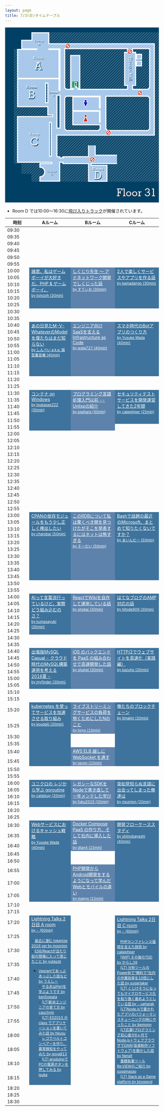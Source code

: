 ```yaml
---
layout: page
title: 7/3(日)タイムテーブル
---
```


<style>
td.room-A{
  background-color:#3D739C !important;
  vertical-align: top;
  word-wrap: break-word;
}
.room-A a{
  color:white;
}
td.room-B{
  background-color:#5D83AC !important;
  vertical-align: top;
  word-wrap: break-word;
}
.room-B a{
  color:white;
}
td.room-C{
  background-color:#3D739C !important;
  vertical-align: top;
  word-wrap: break-word;
}
.room-C a{
  color:white;
}

th.time-col{
  width:65px;
}

@media (max-width: 38em) {
  th.time-col{
    width:53px;
  }
}
</style>

[![](/images/floor_map.png)](/images/floor_map.png)

* Room D では10:00〜16:30に[飛び入りトラック](/jumping_in_track)が開催されています。

<table style="table-layout: fixed;">
  <thead>
    <tr>
      <th class="time-col">時刻</th>
      <th>Aルーム</th>
      <th>Bルーム</th>
      <th>Cルーム</th>
    </tr>
  </thead>

<tbody>




<tr><td>09:30</td><td></td><td></td><td></td></tr>
<tr><td>09:35</td><td></td><td></td><td></td></tr>
<tr><td>09:40</td><td></td><td></td><td></td></tr>
<tr><td>09:45</td><td></td><td></td><td></td></tr>
<tr><td>09:50</td><td></td><td></td><td></td></tr>
<tr><td>09:55</td><td></td><td></td><td></td></tr>
<tr><td>10:00</td><td rowspan='6' class='room-A'>  <a href='https://github.com/hachiojipm/yapcasia-8oji-2016mid-timetable/issues/25'>    諸君、私はゲームボーイが大好きだ。PHP & ゲームボーイ。<br><small> by tomzoh (30min)</small>  </a></td><td rowspan='6' class='room-B'>  <a href='https://github.com/hachiojipm/yapcasia-8oji-2016mid-timetable/issues/61'>    しくじり先生 〜 アドネットワーク開発でしくじった話<br><small> by すてぃお (30min)</small>  </a></td><td rowspan='6' class='room-C'>  <a href='https://github.com/hachiojipm/yapcasia-8oji-2016mid-timetable/issues/40'>    2人で楽しくサービスやアプリを作る話<br><small> by kamadango (30min)</small>  </a></td></tr>
<tr><td>10:05</td></tr>
<tr><td>10:10</td></tr>
<tr><td>10:15</td></tr>
<tr><td>10:20</td></tr>
<tr><td>10:25</td></tr>
<tr><td>10:30</td><td></td><td></td><td></td></tr>
<tr><td>10:35</td><td></td><td></td><td></td></tr>
<tr><td>10:40</td><td rowspan='8' class='room-A'>  <a href='https://github.com/hachiojipm/yapcasia-8oji-2016mid-timetable/issues/5'>    あの日見たM-V-WhateverのModelを僕たちはまだ知らない<br><small> by しんぺい a.k.a. 猫型蓄音機 (40min)</small>  </a></td><td rowspan='8' class='room-B'>  <a href='https://github.com/hachiojipm/yapcasia-8oji-2016mid-timetable/issues/11'>    エンジニア向けSaaSを支えるInfrastructure as Code<br><small> by wata727 (40min)</small>  </a></td><td rowspan='8' class='room-C'>  <a href='https://github.com/hachiojipm/yapcasia-8oji-2016mid-timetable/issues/33'>    スマホ時代のBotアプリのつくり方<br><small> by Yusuke Wada (40min)</small>  </a></td></tr>
<tr><td>10:45</td></tr>
<tr><td>10:50</td></tr>
<tr><td>10:55</td></tr>
<tr><td>11:00</td></tr>
<tr><td>11:05</td></tr>
<tr><td>11:10</td></tr>
<tr><td>11:15</td></tr>
<tr><td>11:20</td><td></td><td></td><td></td></tr>
<tr><td>11:25</td><td></td><td></td><td></td></tr>
<tr><td>11:30</td><td rowspan='6' class='room-A'>  <a href='https://github.com/hachiojipm/yapcasia-8oji-2016mid-timetable/issues/47'>    コンテナ on Windows<br><small> by tsubasaxZZZ (30min)</small>  </a></td><td rowspan='6' class='room-B'>  <a href='https://github.com/hachiojipm/yapcasia-8oji-2016mid-timetable/issues/44'>    プログラミング言語処理入門以前 -- Unlispの紹介<br><small> by esehara (30min)</small>  </a></td><td rowspan='5' class='room-C'>  <a href='https://github.com/hachiojipm/yapcasia-8oji-2016mid-timetable/issues/72'>    セキュリティテストサービスを開発運営してきた2年間<br><small> by cakephper (25min)</small>  </a></td></tr>
<tr><td>11:35</td></tr>
<tr><td>11:40</td></tr>
<tr><td>11:45</td></tr>
<tr><td>11:50</td></tr>
<tr><td>11:55</td><td></td></tr>
<tr><td>12:00</td><td></td><td></td><td></td></tr>
<tr><td>12:05</td><td></td><td></td><td></td></tr>
<tr><td>12:10</td><td></td><td></td><td></td></tr>
<tr><td>12:15</td><td></td><td></td><td></td></tr>
<tr><td>12:20</td><td></td><td></td><td></td></tr>
<tr><td>12:25</td><td></td><td></td><td></td></tr>
<tr><td>12:30</td><td></td><td></td><td></td></tr>
<tr><td>12:35</td><td></td><td></td><td></td></tr>
<tr><td>12:40</td><td></td><td></td><td></td></tr>
<tr><td>12:45</td><td></td><td></td><td></td></tr>
<tr><td>12:50</td><td></td><td></td><td></td></tr>
<tr><td>12:55</td><td></td><td></td><td></td></tr>
<tr><td>13:00</td><td rowspan='10' class='room-A'>  <a href='https://github.com/hachiojipm/yapcasia-8oji-2016mid-timetable/issues/81'>    CPANの依存モジュールをもう少し正しく検出したい<br><small> by charsbar (50min)</small>  </a></td><td rowspan='10' class='room-B'>  <a href='https://github.com/hachiojipm/yapcasia-8oji-2016mid-timetable/issues/57'>    このRDBについて私は驚くべき闇を見つけたがそこを発表するにはネットは怖すぎる<br><small> by そーだい (50min)</small>  </a></td><td rowspan='10' class='room-C'>  <a href='https://github.com/hachiojipm/yapcasia-8oji-2016mid-timetable/issues/30'>    Bashで話題の最近のMicrosoft、まとめて知りたくないですか？<br><small> by まいんだー (50min)</small>  </a></td></tr>
<tr><td>13:05</td></tr>
<tr><td>13:10</td></tr>
<tr><td>13:15</td></tr>
<tr><td>13:20</td></tr>
<tr><td>13:25</td></tr>
<tr><td>13:30</td></tr>
<tr><td>13:35</td></tr>
<tr><td>13:40</td></tr>
<tr><td>13:45</td></tr>
<tr><td>13:50</td><td></td><td></td><td></td></tr>
<tr><td>13:55</td><td></td><td></td><td></td></tr>
<tr><td>14:00</td><td rowspan='6' class='room-A'>  <a href='https://github.com/hachiojipm/yapcasia-8oji-2016mid-timetable/issues/90'>    AIって言葉流行っているけど、実際どう組み込むのさ？<br><small> by kumasayuki (30min)</small>  </a></td><td rowspan='6' class='room-B'>  <a href='https://github.com/hachiojipm/yapcasia-8oji-2016mid-timetable/issues/94'>    ReactでWikiを自作して運用している話<br><small> by shokai (30min)</small>  </a></td><td rowspan='6' class='room-C'>  <a href='https://github.com/hachiojipm/yapcasia-8oji-2016mid-timetable/issues/63'>    はてなブログのAMP対応の話<br><small> by hitode909 (30min)</small>  </a></td></tr>
<tr><td>14:05</td></tr>
<tr><td>14:10</td></tr>
<tr><td>14:15</td></tr>
<tr><td>14:20</td></tr>
<tr><td>14:25</td></tr>
<tr><td>14:30</td><td></td><td></td><td></td></tr>
<tr><td>14:35</td><td></td><td></td><td></td></tr>
<tr><td>14:40</td><td rowspan='6' class='room-A'>  <a href='https://github.com/hachiojipm/yapcasia-8oji-2016mid-timetable/issues/84'>    出張版MySQL Casual - クラウド時代のMySQL構築運用を考える 2016夏 -<br><small> by myfinder (30min)</small>  </a></td><td rowspan='6' class='room-B'>  <a href='https://github.com/hachiojipm/yapcasia-8oji-2016mid-timetable/issues/91'>    iOS のバックエンドを PaaS の組み合わせで高速開発した話<br><small> by shuhei  (30min)</small>  </a></td><td rowspan='6' class='room-C'>  <a href='https://github.com/hachiojipm/yapcasia-8oji-2016mid-timetable/issues/68'>    HTTP/2でウェブサイトを高速化（実践編）<br><small> by kazuho (30min)</small>  </a></td></tr>
<tr><td>14:45</td></tr>
<tr><td>14:50</td></tr>
<tr><td>14:55</td></tr>
<tr><td>15:00</td></tr>
<tr><td>15:05</td></tr>
<tr><td>15:10</td><td></td><td></td><td></td></tr>
<tr><td>15:15</td><td></td><td></td><td></td></tr>
<tr><td>15:20</td><td rowspan='6' class='room-A'>  <a href='https://github.com/hachiojipm/yapcasia-8oji-2016mid-timetable/issues/37'>    kubernetes を使ってサービスを加速させる取り組み<br><small> by koudaiii (30min)</small>  </a></td><td rowspan='2' class='room-B'>  <a href='https://github.com/hachiojipm/yapcasia-8oji-2016mid-timetable/issues/74'>    ライブストリーミングサービスの負荷を捌くためにしたNのこと<br><small> by hoyo (10min)</small>  </a></td><td rowspan='6' class='room-C'>  <a href='https://github.com/hachiojipm/yapcasia-8oji-2016mid-timetable/issues/15'>    俺たちのブロックチェーン<br><small> by timakin (30min)</small>  </a></td></tr>
<tr><td>15:25</td></tr>
<tr><td>15:30</td><td></td></tr>
<tr><td>15:35</td><td></td></tr>
<tr><td>15:40</td><td rowspan='2' class='room-B'>  <a href='https://github.com/hachiojipm/yapcasia-8oji-2016mid-timetable/issues/62'>    AWS ELB 越しに WebSocket を通す<br><small> by tarom (10min)</small>  </a></td></tr>
<tr><td>15:45</td></tr>
<tr><td>15:50</td><td></td><td></td><td></td></tr>
<tr><td>15:55</td><td></td><td></td><td></td></tr>
<tr><td>16:00</td><td rowspan='4' class='room-A'>  <a href='https://github.com/hachiojipm/yapcasia-8oji-2016mid-timetable/issues/73'>    ユニクロの レジから学ぶ goroutine<br><small> by catatsuy (20min)</small>  </a></td><td rowspan='4' class='room-B'>  <a href='https://github.com/hachiojipm/yapcasia-8oji-2016mid-timetable/issues/67'>    レガシーなSDKをNodeで書き直して一年メンテした学び<br><small> by fuku2015 (20min)</small>  </a></td><td rowspan='4' class='room-C'>  <a href='https://github.com/hachiojipm/yapcasia-8oji-2016mid-timetable/issues/46'>    突如見知らぬ言語に出会ってしまった俺達は<br><small> by moznion (20min)</small>  </a></td></tr>
<tr><td>16:05</td></tr>
<tr><td>16:10</td></tr>
<tr><td>16:15</td></tr>
<tr><td>16:20</td><td></td><td></td><td></td></tr>
<tr><td>16:25</td><td></td><td></td><td></td></tr>
<tr><td>16:30</td><td rowspan='8' class='room-A'>  <a href='https://github.com/hachiojipm/yapcasia-8oji-2016mid-timetable/issues/34'>    Webサービスにおけるキャッシュ戦略<br><small> by Yusuke Wada (40min)</small>  </a></td><td rowspan='3' class='room-B'>  <a href='https://github.com/hachiojipm/yapcasia-8oji-2016mid-timetable/issues/80'>    Docker Compose PaaS の作り方、そして社内に導入した話<br><small> by dtan4 (15min)</small>  </a></td><td rowspan='8' class='room-C'>  <a href='https://github.com/hachiojipm/yapcasia-8oji-2016mid-timetable/issues/22'>開発フローケーススタディ<br><small> by shimobayashi (40min)</small>  </a></td></tr>
<tr><td>16:35</td></tr>
<tr><td>16:40</td></tr>
<tr><td>16:45</td><td></td></tr>
<tr><td>16:50</td><td></td></tr>
<tr><td>16:55</td><td rowspan='3' class='room-B'>  <a href='https://github.com/hachiojipm/yapcasia-8oji-2016mid-timetable/issues/77'>    PHP開発からAndroid開発をするようになって学んだWebとモバイルの違い<br><small> by mapyo (15min)</small>  </a></td></tr>
<tr><td>17:00</td></tr>
<tr><td>17:05</td></tr>
<tr><td>17:10</td><td></td><td></td><td></td></tr>
<tr><td>17:15</td><td></td><td></td><td></td></tr>
<tr><td>17:20</td><td rowspan='12' class='room-A'>  <a href='https://github.com/hachiojipm/yapcasia-8oji-2016mid-timetable/issues/115'>    Lightning Talks 2日目 A room<br><small> by - (60min)</small>  </a><br><br><small>- <a href='https://github.com/hachiojipm/yapcasia-8oji-2016mid-timetable/issues/51'>身近に潜む tokenize 2016 ver by moznion</a><br>
- <a href='https://github.com/hachiojipm/yapcasia-8oji-2016mid-timetable/issues/82'>ES6/Reactが当たり前の現場に入って感じたこと by yutaszk</a><br>

- <a href='https://github.com/hachiojipm/yapcasia-8oji-2016mid-timetable/issues/35'>Vagrantであっぷあっぷした話など by うえしー</a><br>- <a href='https://github.com/hachiojipm/yapcasia-8oji-2016mid-timetable/issues/88'>やる夫はPerlを学ぶようです by ken5owata</a><br>- <a href='https://github.com/hachiojipm/yapcasia-8oji-2016mid-timetable/issues/95'>[LT]新米エンジニアの育て方 by cauchym</a><br>- <a href='https://github.com/hachiojipm/yapcasia-8oji-2016mid-timetable/issues/104'>[LT] ES2015 の class でアプリケーションを書いてみた話 by hkusu</a><br>- <a href='https://github.com/hachiojipm/yapcasia-8oji-2016mid-timetable/issues/70'>レゴでベルトコンベアーを作り、異常検知をやってみた by goya813</a><br>- <a href='https://github.com/hachiojipm/yapcasia-8oji-2016mid-timetable/issues/111'>[LT] aruduinoでPCの電源ボタンを押してみる by isuka</a><br></small></td><td></td><td rowspan='12' class='room-C'>  <a href='https://github.com/hachiojipm/yapcasia-8oji-2016mid-timetable/issues/113'>    Lightning Talks 2日目 C room<br><small> by - (60min)</small>  </a><br><br><small>- <a href='https://github.com/hachiojipm/yapcasia-8oji-2016mid-timetable/issues/69'>PHPカンファレンス福岡を支えた技術 by cakephper</a><br>- <a href='https://github.com/hachiojipm/yapcasia-8oji-2016mid-timetable/issues/13'>[WIP] その後のTDD by からし39</a><br>- <a href='https://github.com/hachiojipm/yapcasia-8oji-2016mid-timetable/issues/97'>[LT] 分析ツールのPowerBIで”無料で”社内の作業効率を10倍にした話 by sugartaker</a><br>- <a href='https://github.com/hachiojipm/yapcasia-8oji-2016mid-timetable/issues/101'>[LT] くじけそうになってもマイクロサービス化を粘り強く進めようとしている話 by - ueharak</a><br>- <a href='https://github.com/hachiojipm/yapcasia-8oji-2016mid-timetable/issues/106'>[LT]Node.jsで書かれたアプリのパフォーマンスチューニングの時にやったこと by ikemonn</a><br>- <a href='https://github.com/hachiojipm/yapcasia-8oji-2016mid-timetable/issues/108'>[LT応募]プログラミング初心者が6ヶ月でNode.js＋ウェブブラウザでDAW(音楽制作ソフトウェア)を動かした話 by Neralt</a><br>- <a href='https://github.com/hachiojipm/yapcasia-8oji-2016mid-timetable/issues/75'>書籍執筆ツールRe:VIEWのご紹介 by sugamasao</a><br>- <a href='https://github.com/hachiojipm/yapcasia-8oji-2016mid-timetable/issues/103'>[LT] Slack as a Game platform by kinoppyd</a><br></small></td></tr>
<tr><td>17:25</td><td></td></tr>
<tr><td>17:30</td><td></td></tr>
<tr><td>17:35</td><td></td></tr>
<tr><td>17:40</td><td></td></tr>
<tr><td>17:45</td><td></td></tr>
<tr><td>17:50</td><td></td></tr>
<tr><td>17:55</td><td></td></tr>
<tr><td>18:00</td><td></td></tr>
<tr><td>18:05</td><td></td></tr>
<tr><td>18:10</td><td></td></tr>
<tr><td>18:15</td><td></td></tr>
<tr><td>18:20</td><td></td><td></td><td></td></tr>
<tr><td>18:25</td><td></td><td></td><td></td></tr>
<tr><td>18:30</td><td></td><td></td><td></td></tr>



</tbody>
</table>
